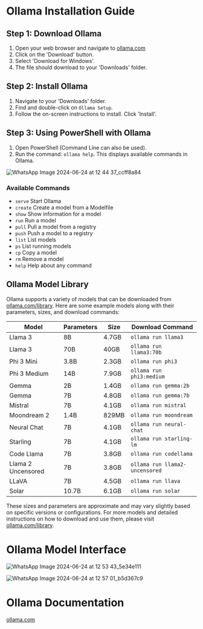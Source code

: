 # Ollama Installation Guide

## Step 1: Download Ollama
1. Open your web browser and navigate to [ollama.com](https://ollama.com)
2. Click on the 'Download' button.
3. Select 'Download for Windows'.
4. The file should download to your 'Downloads' folder.

## Step 2: Install Ollama
1. Navigate to your 'Downloads' folder.
2. Find and double-click on `Ollama Setup`.
3. Follow the on-screen instructions to install. Click 'Install'.

## Step 3: Using PowerShell with Ollama
1. Open PowerShell (Command Line can also be used).
2. Run the command: `ollama help`. This displays available commands in Ollama.
   

![WhatsApp Image 2024-06-24 at 12 44 37_ccff8a84](https://github.com/Tanmoy-Santra/Ollama-Openchat/assets/123796923/26637f30-0aa6-4406-b78d-50afca6a6c8d)



### Available Commands
- `serve`       Start Ollama
- `create`      Create a model from a Modelfile
- `show`        Show information for a model
- `run`         Run a model
- `pull`        Pull a model from a registry
- `push`        Push a model to a registry
- `list`        List models
- `ps`          List running models
- `cp`          Copy a model
- `rm`          Remove a model
- `help`        Help about any command

## Ollama Model Library

Ollama supports a variety of models that can be downloaded from [ollama.com/library](https://ollama.com/library). Here are some example models along with their parameters, sizes, and download commands:

| Model              | Parameters | Size   | Download Command               |
|--------------------|------------|--------|--------------------------------|
| Llama 3            | 8B         | 4.7GB  | `ollama run llama3`            |
| Llama 3            | 70B        | 40GB   | `ollama run llama3:70b`        |
| Phi 3 Mini         | 3.8B       | 2.3GB  | `ollama run phi3`              |
| Phi 3 Medium       | 14B        | 7.9GB  | `ollama run phi3:medium`       |
| Gemma              | 2B         | 1.4GB  | `ollama run gemma:2b`          |
| Gemma              | 7B         | 4.8GB  | `ollama run gemma:7b`          |
| Mistral            | 7B         | 4.1GB  | `ollama run mistral`           |
| Moondream 2        | 1.4B       | 829MB  | `ollama run moondream`         |
| Neural Chat        | 7B         | 4.1GB  | `ollama run neural-chat`       |
| Starling           | 7B         | 4.1GB  | `ollama run starling-lm`       |
| Code Llama         | 7B         | 3.8GB  | `ollama run codellama`         |
| Llama 2 Uncensored | 7B         | 3.8GB  | `ollama run llama2-uncensored` |
| LLaVA              | 7B         | 4.5GB  | `ollama run llava`             |
| Solar              | 10.7B      | 6.1GB  | `ollama run solar`             |

These sizes and parameters are approximate and may vary slightly based on specific versions or configurations. For more models and detailed instructions on how to download and use them, please visit [ollama.com/library](https://ollama.com/library).



# Ollama Model Interface



![WhatsApp Image 2024-06-24 at 12 53 43_5e34e111](https://github.com/Tanmoy-Santra/Ollama-Openchat/assets/123796923/b86fd8a3-7d16-4369-b3d7-6c4f69e0fe82)



![WhatsApp Image 2024-06-24 at 12 57 01_b5d367c9](https://github.com/Tanmoy-Santra/Ollama-Openchat/assets/123796923/2ff59c8c-6b71-4150-9b89-0c3d6d6e585d)


# Ollama Documentation


 [ollama.com](https://ollama.com/)

